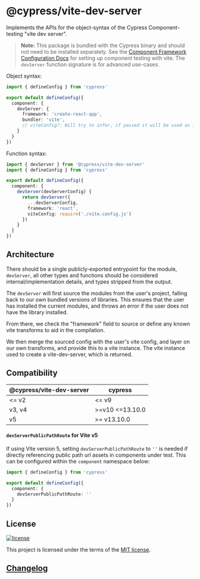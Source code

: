 # @cypress/vite-dev-server

Implements the APIs for the object-syntax of the Cypress Component-testing "vite dev server".

> **Note:** This package is bundled with the Cypress binary and should not need to be installed separately. See the [Component Framework Configuration Docs](https://docs.cypress.io/guides/component-testing/component-framework-configuration) for setting up component testing with vite. The `devServer` function signature is for advanced use-cases.

Object syntax:

```ts
import { defineConfig } from 'cypress'

export default defineConfig({
  component: {
    devServer: {
      framework: 'create-react-app',
      bundler: 'vite',
      // viteConfig?: Will try to infer, if passed it will be used as is
    }
  }
})
```

Function syntax:

```ts
import { devServer } from '@cypress/vite-dev-server'
import { defineConfig } from 'cypress'

export default defineConfig({
  component: {
    devServer(devServerConfig) {
      return devServer({
        ...devServerConfig,
        framework: 'react',
        viteConfig: require('./vite.config.js')
      })
    }
  }
})
```

## Architecture

There should be a single publicly-exported entrypoint for the module, `devServer`, all other types and functions should be considered internal/implementation details, and types stripped from the output.

The `devServer` will first source the modules from the user's project, falling back to our own bundled versions of libraries. This ensures that the user has installed the current modules, and throws an error if the user does not have the library installed.

From there, we check the "framework" field to source or define any known vite transforms to aid in the compilation.

We then merge the sourced config with the user's vite config, and layer on our own transforms, and provide this to a vite instance. The vite instance used to create a vite-dev-server, which is returned.

## Compatibility

| @cypress/vite-dev-server | cypress         |
| ------------------------ | --------------- |
| <= v2                    | <= v9           |
| v3, v4                   | >=v10 <=13.10.0 |
| v5                       | >= v13.10.0     |

#### `devServerPublicPathRoute` for Vite v5

If using Vite version 5, setting `devServerPublicPathRoute` to `''` is needed if directly referencing public path url assets in components under test. This can be configured within the `component` namespace below:

```ts
import { defineConfig } from 'cypress'

export default defineConfig({
  component: {
    devServerPublicPathRoute: ''
  }
})
```

## License

[![license](https://img.shields.io/badge/license-MIT-green.svg)](https://github.com/cypress-io/cypress/blob/develop/LICENSE)

This project is licensed under the terms of the [MIT license](/LICENSE).

## [Changelog](./CHANGELOG.md)

